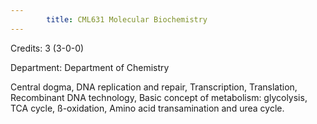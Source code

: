 ```yaml
---
        title: CML631 Molecular Biochemistry
---
```

Credits: 3 (3-0-0)

Department: Department of Chemistry

Central dogma, DNA replication and repair, Transcription, Translation, Recombinant DNA technology, Basic concept of metabolism: glycolysis, TCA cycle, ß-oxidation, Amino acid transamination and urea cycle.